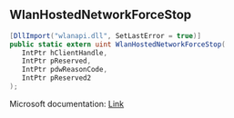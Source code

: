 ## WlanHostedNetworkForceStop

```csharp
[DllImport("wlanapi.dll", SetLastError = true)]
public static extern uint WlanHostedNetworkForceStop(
   IntPtr hClientHandle,
   IntPtr pReserved,
   IntPtr pdwReasonCode,
   IntPtr pReserved2
);
```

Microsoft documentation: [Link](https://docs.microsoft.com/en-us/windows/win32/api/wlanapi/nf-wlanapi-wlanhostednetworkforcestop)
